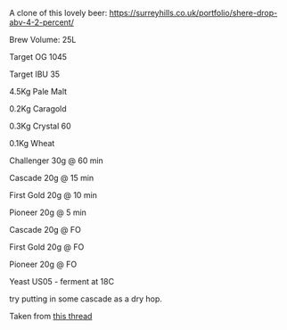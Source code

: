 A clone of this lovely beer: https://surreyhills.co.uk/portfolio/shere-drop-abv-4-2-percent/

Brew Volume: 25L

Target OG 1045

Target IBU 35

4.5Kg Pale Malt

0.2Kg Caragold

0.3Kg Crystal 60

0.1Kg Wheat

Challenger 30g @ 60 min

Cascade 20g @ 15 min

First Gold 20g @ 10 min

Pioneer 20g @ 5 min

Cascade 20g @ FO

First Gold 20g @ FO

Pioneer 20g @ FO


Yeast US05 - ferment at 18C

try putting in some cascade as a dry hop.



Taken from [this thread](https://www.thehomebrewforum.co.uk/threads/shere-drop.87231/)
